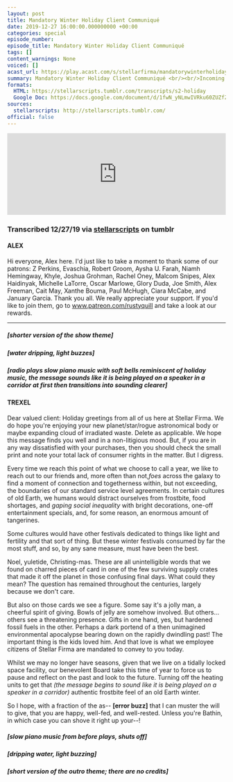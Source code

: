 ```yaml
---
layout: post
title: Mandatory Winter Holiday Client Communiqué
date: 2019-12-27 16:00:00.000000000 +00:00
categories: special
episode_number: 
episode_title: Mandatory Winter Holiday Client Communiqué
tags: []
content_warnings: None
voiced: []
acast_url: https://play.acast.com/s/stellarfirma/mandatorywinterholidayclientcommunique
summary: Mandatory Winter Holiday Client Communiqué <br/><br/>Incoming Message from Line Manager Hartro Piltz... Message reads- <br/><br/>“So help me Trexel, if you don’t do this board forsaken message I will personally see to it that you spend the next year picking my toenails out of your soft pallet! RECORD A MESSAGE FOR YOUR CLIENTS!” <br/><br/>Response from Consultant Trexel Geistman- <br/><br/>*ERROR* MESSAGE UNREADABLE, APPEARS TO BE COMPRISED OF WAILING AND GNASHING OF TEETH <br/><br/>… <br/><br/>… <br/><br/>… <br/><br/>Audio attachment received from Consultant Trexel Geistman with following notation- <br/><br/>“Take your flesh and be gone incalcitrant star devil!”
formats: 
  HTML: https://stellarscripts.tumblr.com/transcripts/s2-holiday
  Google Doc: https://docs.google.com/document/d/1fwN_yNLmwIVRku60ZUZfZevoJEQYoVAqC7xpw8PeBJU/edit
sources:
  stellarscripts: http://stellarscripts.tumblr.com/
official: false
---
```


<iframe title="Embed Player" width="100%" height="188px" src="https://embed.acast.com/stellarfirma/mandatorywinterholidayclientcommunique" scrolling="no" frameBorder="0" style="border:none;overflow:hidden;"></iframe>

### Transcribed 12/27/19 via [stellarscripts](https://stellarscripts.tumblr.com/) on tumblr

#### ALEX

Hi everyone, Alex here. I'd just like to take a moment to thank some of our patrons: Z Perkins, Evaschia, Robert Groom, Aysha U. Farah, Niamh Hemingway, Khyle, Joshua Grohman, Rachel Oney, Malcom Snipes, Alex Haidinyak, Michelle LaTorre, Oscar Marlowe, Glory Duda, Joe Smith, Alex Freeman, Cait May, Xanthe Bouma, Paul McHugh, Ciara McCabe, and January Garcia. Thank you all. We really appreciate your support. If you'd like to join them, go to www.patreon.com/rustyquill and take a look at our rewards.

------

##### [shorter version of the show theme]

##### [water dripping, light buzzes]

##### [radio plays slow piano music with soft bells reminiscent of holiday music, the message sounds like it is being played on a speaker in a corridor at first then transitions into sounding clearer]

#### TREXEL

Dear valued client: Holiday greetings from all of us here at Stellar Firma. We do hope you're enjoying your new planet/star/rogue astronomical body or maybe expanding cloud of irradiated waste. Delete as applicable. We hope this message finds you well and in a non-litigious mood. But, if you are in any way dissatisfied with your purchases, then you should check the small print and note your total lack of consumer rights in the matter. But I digress.

Every time we reach this point of what we choose to call a year, we like to reach out to our friends and, more often than not,*foes* across the galaxy to find a moment of connection and togetherness within, but not exceeding, the boundaries of our standard service level agreements. In certain cultures of old Earth, we humans would distract ourselves from frostbite, food shortages, and *gaping social inequality* with bright decorations, one-off entertainment specials, and, for some reason, an enormous amount of tangerines.

Some cultures would have other festivals dedicated to things like light and fertility and that sort of thing. But these winter festivals consumed by far the most stuff, and so, by any sane measure, must have been the best.

Noel, yuletide, Christing-mas. These are all unintelligible words that we found on charred pieces of card in one of the few surviving supply crates that made it off the planet in those confusing final days. What could they mean? The question has remained throughout the centuries, largely because we don't care.

But also on those cards we see a figure. Some say it's a jolly man, a cheerful spirit of giving. Bowls of jelly are somehow involved. But others... others see a threatening presence. Gifts in one hand, yes, but hardened fossil fuels in the other. Perhaps a dark portend of a then unimagined environmental apocalypse bearing down on the rapidly dwindling past! The important thing is the kids loved him. And that love is what we employee citizens of Stellar Firma are mandated to convey to you today.

Whilst we may no longer have seasons, given that we live on a tidally locked space facility, our benevolent Board take this time of year to force us to pause and reflect on the past and look to the future. Turning off the heating units to get that _(the message begins to sound like it is being played on a speaker in a corridor)_ authentic frostbite feel of an old Earth winter.

So I hope, with a fraction of the as-- __[error buzz]__ that I can muster the will to give, that you are happy, well-fed, and well-rested. Unless you're Bathin, in which case you can shove it right up your--!

##### [slow piano music from before plays, shuts off]

##### [dripping water, light buzzing]

##### [short version of the outro theme; there are no credits]
